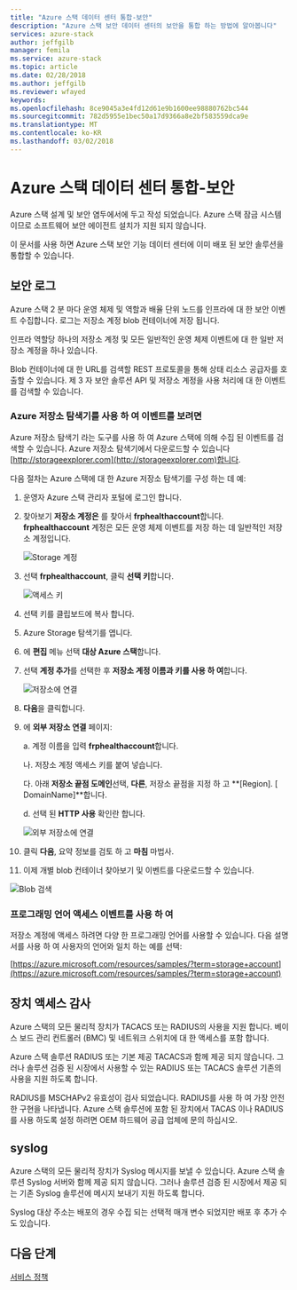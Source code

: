 ```yaml
---
title: "Azure 스택 데이터 센터 통합-보안"
description: "Azure 스택 보안 데이터 센터의 보안을 통합 하는 방법에 알아봅니다"
services: azure-stack
author: jeffgilb
manager: femila
ms.service: azure-stack
ms.topic: article
ms.date: 02/28/2018
ms.author: jeffgilb
ms.reviewer: wfayed
keywords: 
ms.openlocfilehash: 8ce9045a3e4fd12d61e9b1600ee98880762bc544
ms.sourcegitcommit: 782d5955e1bec50a17d9366a8e2bf583559dca9e
ms.translationtype: MT
ms.contentlocale: ko-KR
ms.lasthandoff: 03/02/2018
---
```

# <a name="azure-stack-datacenter-integration---security"></a>Azure 스택 데이터 센터 통합-보안
Azure 스택 설계 및 보안 염두에서에 두고 작성 되었습니다. Azure 스택 잠금 시스템 이므로 소프트웨어 보안 에이전트 설치가 지원 되지 않습니다.

이 문서를 사용 하면 Azure 스택 보안 기능 데이터 센터에 이미 배포 된 보안 솔루션을 통합할 수 있습니다.

## <a name="security-logs"></a>보안 로그

Azure 스택 2 분 마다 운영 체제 및 역할과 배율 단위 노드를 인프라에 대 한 보안 이벤트 수집합니다. 로그는 저장소 계정 blob 컨테이너에 저장 됩니다.

인프라 역할당 하나의 저장소 계정 및 모든 일반적인 운영 체제 이벤트에 대 한 일반 저장소 계정을 하나 있습니다.

Blob 컨테이너에 대 한 URL를 검색할 REST 프로토콜을 통해 상태 리소스 공급자를 호출할 수 있습니다. 제 3 자 보안 솔루션 API 및 저장소 계정을 사용 처리에 대 한 이벤트를 검색할 수 있습니다.

### <a name="use-azure-storage-explorer-to-view-events"></a>Azure 저장소 탐색기를 사용 하 여 이벤트를 보려면

Azure 저장소 탐색기 라는 도구를 사용 하 여 Azure 스택에 의해 수집 된 이벤트를 검색할 수 있습니다. Azure 저장소 탐색기에서 다운로드할 수 있습니다 [http://storageexplorer.com](http://storageexplorer.com)합니다.

다음 절차는 Azure 스택에 대 한 Azure 저장소 탐색기를 구성 하는 데 예:

1. 운영자 Azure 스택 관리자 포털에 로그인 합니다.
2. 찾아보기 **저장소 계정은** 를 찾아서 **frphealthaccount**합니다. **frphealthaccount** 계정은 모든 운영 체제 이벤트를 저장 하는 데 일반적인 저장소 계정입니다.

   ![Storage 계정](media/azure-stack-integrate-security/storage-accounts.png)

3. 선택 **frphealthaccount**, 클릭 **선택 키**합니다.

   ![액세스 키](media/azure-stack-integrate-security/access-keys.png)

4. 선택 키를 클립보드에 복사 합니다.
5. Azure Storage 탐색기를 엽니다.
6. 에 **편집** 메뉴 선택 **대상 Azure 스택**합니다.
7. 선택 **계정 추가**를 선택한 후 **저장소 계정 이름과 키를 사용 하 여**합니다.

   ![저장소에 연결](media/azure-stack-integrate-security/connect-storage.png)

8. **다음**을 클릭합니다.
9. 에 **외부 저장소 연결** 페이지:

   a. 계정 이름을 입력 **frphealthaccount**합니다.

   나. 저장소 계정 액세스 키를 붙여 넣습니다.

   다. 아래 **저장소 끝점 도메인**선택, **다른**, 저장소 끝점을 지정 하 고 **[Region]. [ DomainName]**합니다.

   d. 선택 된 **HTTP 사용** 확인란 합니다.

   ![외부 저장소에 연결](media/azure-stack-integrate-security/attach-storage.png)

10. 클릭 **다음**, 요약 정보를 검토 하 고 **마침** 마법사.
11. 이제 개별 blob 컨테이너 찾아보기 및 이벤트를 다운로드할 수 있습니다.

   ![Blob 검색](media/azure-stack-integrate-security/browse-blob.png)

### <a name="use-programming-languages-to-access-events"></a>프로그래밍 언어 액세스 이벤트를 사용 하 여

저장소 계정에 액세스 하려면 다양 한 프로그래밍 언어를 사용할 수 있습니다. 다음 설명서를 사용 하 여 사용자의 언어와 일치 하는 예를 선택:

[https://azure.microsoft.com/resources/samples/?term=storage+account](https://azure.microsoft.com/resources/samples/?term=storage+account)

## <a name="device-access-auditing"></a>장치 액세스 감사

Azure 스택의 모든 물리적 장치가 TACACS 또는 RADIUS의 사용을 지원 합니다. 베이스 보드 관리 컨트롤러 (BMC) 및 네트워크 스위치에 대 한 액세스를 포함 합니다.

Azure 스택 솔루션 RADIUS 또는 기본 제공 TACACS과 함께 제공 되지 않습니다. 그러나 솔루션 검증 된 시장에서 사용할 수 있는 RADIUS 또는 TACACS 솔루션 기존의 사용을 지원 하도록 합니다.

RADIUS를 MSCHAPv2 유효성이 검사 되었습니다. RADIUS를 사용 하 여 가장 안전한 구현을 나타냅니다.
Azure 스택 솔루션에 포함 된 장치에서 TACAS 이나 RADIUS를 사용 하도록 설정 하려면 OEM 하드웨어 공급 업체에 문의 하십시오.

## <a name="syslog"></a>syslog

Azure 스택의 모든 물리적 장치가 Syslog 메시지를 보낼 수 있습니다. Azure 스택 솔루션 Syslog 서버와 함께 제공 되지 않습니다. 그러나 솔루션 검증 된 시장에서 제공 되는 기존 Syslog 솔루션에 메시지 보내기 지원 하도록 합니다.

Syslog 대상 주소는 배포의 경우 수집 되는 선택적 매개 변수 되었지만 배포 후 추가 수도 있습니다.

## <a name="next-steps"></a>다음 단계

[서비스 정책](azure-stack-servicing-policy.md)
